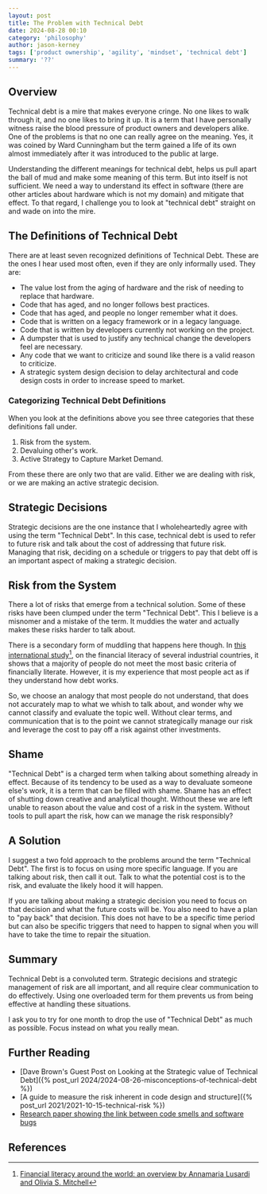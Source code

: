 ```yaml
---
layout: post
title: The Problem with Technical Debt
date: 2024-08-28 00:10
category: 'philosophy'
author: jason-kerney
tags: ['product ownership', 'agility', 'mindset', 'technical debt']
summary: '??'
---
```


## Overview ##

Technical debt is a mire that makes everyone cringe. No one likes to walk through it, and no one likes to bring it up. It is a term that I have personally witness raise the blood pressure of product owners and developers alike. One of the problems is that no one can really agree on the meaning. Yes, it was coined by Ward Cunningham but the term gained a life of its own almost immediately after it was introduced to the public at large.

Understanding the different meanings for technical debt, helps us pull apart the ball of mud and make some meaning of this term. But into itself is not sufficient. We need a way to understand its effect in software (there are other articles about hardware which is not my domain) and mitigate that effect. To that regard, I challenge you to look at "technical debt" straight on and wade on into the mire.

## The Definitions of Technical Debt ##

There are at least seven recognized definitions of Technical Debt. These are the ones I hear used most often, even if they are only informally used. They are:

* The value lost from the aging of hardware and the risk of needing to replace that hardware.
* Code that has aged, and no longer follows best practices.
* Code that has aged, and people no longer remember what it does.
* Code that is written on a legacy framework or in a legacy language.
* Code that is written by developers currently not working on the project.
* A dumpster that is used to justify any technical change the developers feel are necessary.
* Any code that we want to criticize and sound like there is a valid reason to criticize.
* A strategic system design decision to delay architectural and code design costs in order to increase speed to market.

### Categorizing Technical Debt Definitions ##

When you look at the definitions above you see three categories that these definitions fall under.

1. Risk from the system.
1. Devaluing other's work.
1. Active Strategy to Capture Market Demand.

From these there are only two that are valid. Either we are dealing with risk, or we are making an active strategic decision.

## Strategic Decisions ##

Strategic decisions are the one instance that I wholeheartedly agree with using the term "Technical Debt". In this case, technical debt is used to refer to future risk and talk about the cost of addressing that future risk. Managing that risk, deciding on a schedule or triggers to pay that debt off is an important aspect of making a strategic decision.

## Risk from the System ##

There a lot of risks that emerge from a technical solution. Some of these risks have been clumped under the term "Technical Debt". This I believe is a misnomer and a mistake of the term. It muddies the water and actually makes these risks harder to talk about.

There is a secondary form of muddling that happens here though. In [this international study](http://media.wix.com/ugd/a738b9_9a413bc46954faf89b8f7e10d9239340.pdf)[^1], on the financial literacy of several industrial countries, it shows that a majority of people do not meet the most basic criteria of financially literate. However, it is my experience that most people act as if they understand how debt works.

So, we choose an analogy that most people do not understand, that does not accurately map to what we whish to talk about, and wonder why we cannot classify and evaluate the topic well. Without clear terms, and communication that is to the point we cannot strategically manage our risk and leverage the cost to pay off a risk against other investments.

## Shame ##

"Technical Debt" is a charged term when talking about something already in effect. Because of its tendency to be used as a way to devaluate someone else's work, it is a term that can be filled with shame. Shame has an effect of shutting down creative and analytical thought. Without these we are left unable to reason about the value and cost of a risk in the system. Without tools to pull apart the risk, how can we manage the risk responsibly?

## A Solution ##

I suggest a two fold approach to the problems around the term "Technical Debt". The first is to focus on using more specific language. If you are talking about risk, then call it out. Talk to what the potential cost is to the risk, and evaluate the likely hood it will happen.

If you are talking about making a strategic decision you need to focus on that decision and what the future costs will be. You also need to have a plan to "pay back" that decision. This does not have to be a specific time period but can also be specific triggers that need to happen to signal when you will have to take the time to repair the situation.

## Summary ##

Technical Debt is a convoluted term. Strategic decisions and strategic management of risk are all important, and all require clear communication to do effectively. Using one overloaded term for them prevents us from being effective at handling these situations.

I ask you to try for one month to drop the use of "Technical Debt" as much as possible. Focus instead on what you really mean.

## Further Reading ##

* [Dave Brown's Guest Post on Looking at the Strategic value of Technical Debt]({% post_url 2024/2024-08-26-misconceptions-of-technical-debt %})
* [A guide to measure the risk inherent in code design and structure]({% post_url 2021/2021-10-15-technical-risk %})
* [Research paper showing the link between code smells and software bugs](https://www.mdpi.com/2078-2489/9/11/273)

## References ##

[^1]: [Financial literacy around the world: an overview by Annamaria Lusardi and Olivia S. Mitchell](http://media.wix.com/ugd/a738b9_9a413bc46954faf89b8f7e10d9239340.pdf)
